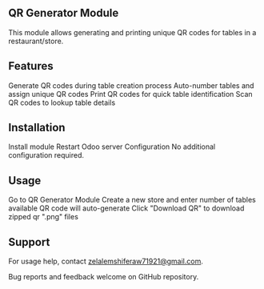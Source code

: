 QR Generator Module
-----------------------------------------
This module allows generating and printing unique QR codes for tables in a restaurant/store.

Features
-----------------------------------------------
Generate QR codes during table creation process
Auto-number tables and assign unique QR codes
Print QR codes for quick table identification
Scan QR codes to lookup table details


Installation
--------------------------
Install module
Restart Odoo server
Configuration
No additional configuration required.

Usage
-----------------------------
Go to QR Generator Module
Create a new store and enter number of tables available
QR code will auto-generate
Click "Download QR" to download zipped qr ".png" files


Support
------------------------------
For usage help, contact zelalemshiferaw71921@gmail.com.

Bug reports and feedback welcome on GitHub repository.